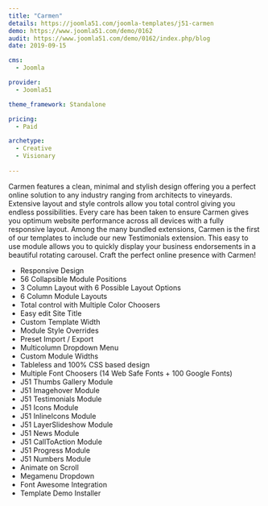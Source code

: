 ```yaml
---
title: "Carmen"
details: https://joomla51.com/joomla-templates/j51-carmen
demo: https://www.joomla51.com/demo/0162
audit: https://www.joomla51.com/demo/0162/index.php/blog
date: 2019-09-15

cms: 
  - Joomla

provider: 
  - Joomla51

theme_framework: Standalone

pricing:
  - Paid

archetype:
  - Creative
  - Visionary
  
---
```


Carmen features a clean, minimal and stylish design offering you a perfect online solution to any industry ranging from architects to vineyards. Extensive layout and style controls allow you total control giving you endless possibilities. Every care has been taken to ensure Carmen gives you optimum website performance across all devices with a fully responsive layout. Among the many bundled extensions, Carmen is the first of our templates to include our new Testimonials extension. This easy to use module allows you to quickly display your business endorsements in a beautiful rotating carousel. Craft the perfect online presence with Carmen!

* Responsive Design
* 56 Collapsible Module Positions
* 3 Column Layout with 6 Possible Layout Options
* 6 Column Module Layouts
* Total control with Multiple Color Choosers
* Easy edit Site Title
* Custom Template Width
* Module Style Overrides
* Preset Import / Export
* Multicolumn Dropdown Menu
* Custom Module Widths
* Tableless and 100% CSS based design
* Multiple Font Choosers (14 Web Safe Fonts + 100 Google Fonts)
* J51 Thumbs Gallery Module
* J51 Imagehover Module
* J51 Testimonials Module
* J51 Icons Module
* J51 InlineIcons Module
* J51 LayerSlideshow Module
* J51 News Module
* J51 CallToAction Module
* J51 Progress Module
* J51 Numbers Module
* Animate on Scroll
* Megamenu Dropdown
* Font Awesome Integration
* Template Demo Installer
